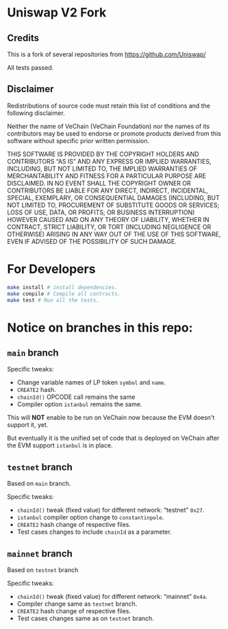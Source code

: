 # Uniswap V2 Fork

## Credits
This is a fork of several repositories from https://github.com/Uniswap/

All tests passed.

## Disclaimer
Redistributions of source code must retain this list of conditions and the following disclaimer.

Neither the name of VeChain (VeChain Foundation) nor the names of its contributors may be used to endorse or promote products derived from this software without specific prior written permission.

THIS SOFTWARE IS PROVIDED BY THE COPYRIGHT HOLDERS AND CONTRIBUTORS “AS IS” AND ANY EXPRESS OR IMPLIED WARRANTIES, INCLUDING, BUT NOT LIMITED TO, THE IMPLIED WARRANTIES OF MERCHANTABILITY AND FITNESS FOR A PARTICULAR PURPOSE ARE DISCLAIMED. IN NO EVENT SHALL THE COPYRIGHT OWNER OR CONTRIBUTORS BE LIABLE FOR ANY DIRECT, INDIRECT, INCIDENTAL, SPECIAL, EXEMPLARY, OR CONSEQUENTIAL DAMAGES (INCLUDING, BUT NOT LIMITED TO, PROCUREMENT OF SUBSTITUTE GOODS OR SERVICES; LOSS OF USE, DATA, OR PROFITS; OR BUSINESS INTERRUPTION) HOWEVER CAUSED AND ON ANY THEORY OF LIABILITY, WHETHER IN CONTRACT, STRICT LIABILITY, OR TORT (INCLUDING NEGLIGENCE OR OTHERWISE) ARISING IN ANY WAY OUT OF THE USE OF THIS SOFTWARE, EVEN IF ADVISED OF THE POSSIBILITY OF SUCH DAMAGE.

# For Developers
```bash
make install # install dependencies.
make compile # Compile all contracts.
make test # Run all the tests.
```

# Notice on branches in this repo:

## `main` branch

Specific tweaks:
- Change variable names of LP token `symbol` and `name`.
- `CREATE2` hash. 
- `chainId()` OPCODE call remains the same
- Compiler option `istanbul` remains the same.

This will **NOT** enable to be run on VeChain now because the EVM doesn't support it, yet.

But eventually it is the unified set of code that is deployed on VeChain after the EVM support `istanbul` is in place.

## `testnet` branch
Based on `main` branch.

Specific tweaks: 
- `chainId()` tweak (fixed value) for different network: “testnet” `0x27`.
- `istanbul` compiler option change to `constantinpole`.
- `CREATE2` hash change of respective files.
- Test cases changes to include `chainId` as a parameter.

## `mainnet` branch
Based on `testnet` branch

Specific tweaks:
- `chainId()` tweak (fixed value) for different network: “mainnet” `0x4a`.
- Compiler change same as `testnet` branch.
- `CREATE2` hash change of respective files.
- Test cases changes same as on `testnet` branch.
